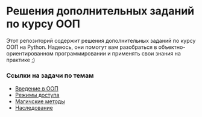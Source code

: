 # Решения дополнительных заданий по курсу ООП

Этот репозиторий содержит решения дополнительных заданий по курсу ООП на Python. 
Надеюсь, они помогут вам разобраться в объектно-ориентированном программировании и применять свои знания на практике ;)

### Ссылки на задачи по темам

- [Введение в ООП](https://github.com/rocketvsaliens/oop_additional_tasks_solutions/tree/main/lesson1)
- [Режимы доступа](https://github.com/rocketvsaliens/oop_additional_tasks_solutions/tree/main/lesson2)
- [Магичские методы](https://github.com/rocketvsaliens/oop_additional_tasks_solutions/tree/main/lesson3)
- [Наследование](https://github.com/rocketvsaliens/oop_additional_tasks_solutions/tree/main/lesson4)
